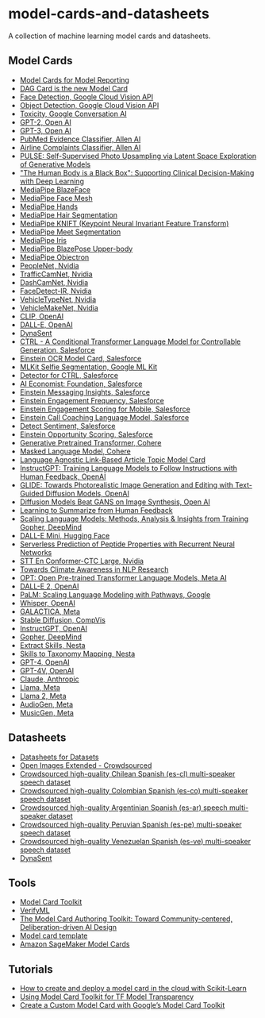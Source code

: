# model-cards-and-datasheets
A collection of machine learning model cards and datasheets.

## Model Cards
* [Model Cards for Model Reporting][1]
* [DAG Card is the new Model Card][54]
* [Face Detection, Google Cloud Vision API][2]
* [Object Detection, Google Cloud Vision API][3]
* [Toxicity, Google Conversation AI][4]
* [GPT-2, Open AI][5]
* [GPT-3, Open AI][39]
* [PubMed Evidence Classifier, Allen AI][6]
* [Airline Complaints Classifier, Allen AI][7]
* [PULSE: Self-Supervised Photo Upsampling via Latent Space Exploration of Generative Models][10]
* ["The Human Body is a Black Box": Supporting Clinical Decision-Making with Deep Learning][11]
* [MediaPipe BlazeFace][12]
* [MediaPipe Face Mesh][13]
* [MediaPipe Hands][14]
* [MediaPipe Hair Segmentation][15]
* [MediaPipe KNIFT (Keypoint Neural Invariant Feature Transform)][16]
* [MediaPipe Meet Segmentation][31]
* [MediaPipe Iris][32]
* [MediaPipe BlazePose Upper-body][33]
* [MediaPipe Objectron][34]
* [PeopleNet, Nvidia][23]
* [TrafficCamNet, Nvidia][24]
* [DashCamNet, Nvidia][25]
* [FaceDetect-IR, Nvidia][26]
* [VehicleTypeNet, Nvidia][27]
* [VehicleMakeNet, Nvidia][28]
* [CLIP, OpenAI][35]
* [DALL-E, OpenAI][36]
* [DynaSent][37]
* [CTRL - A Conditional Transformer Language Model for Controllable Generation, Salesforce][40]
* [Einstein OCR Model Card, Salesforce][41]
* [MLKit Selfie Segmentation, Google ML Kit][42]
* [Detector for CTRL, Salesforce][43]
* [AI Economist: Foundation, Salesforce][44]
* [Einstein Messaging Insights, Salesforce][45]
* [Einstein Engagement Frequency, Salesforce][46]
* [Einstein Engagement Scoring for Mobile, Salesforce][47]
* [Einstein Call Coaching Language Model, Salesforce][48]
* [Detect Sentiment, Salesforce][49]
* [Einstein Opportunity Scoring, Salesforce][50]
* [Generative Pretrained Transformer, Cohere][51]
* [Masked Language Model, Cohere][52]
* [Language Agnostic Link-Based Article Topic Model Card][55]
* [InstructGPT: Training Language Models to Follow Instructions with Human Feedback, OpenAI][56]
* [GLIDE: Towards Photorealistic Image Generation and Editing with Text-Guided Diffusion Models, OpenAI][57]
* [Diffusion Models Beat GANS on Image Synthesis, Open AI][58]
* [Learning to Summarize from Human Feedback][59]
* [Scaling Language Models: Methods, Analysis & Insights from Training Gopher, DeepMind][60]
* [DALL-E Mini, Hugging Face][62]
* [Serverless Prediction of Peptide Properties with Recurrent Neural Networks][63]
* [STT En Conformer-CTC Large, Nvidia][64]
* [Towards Climate Awareness in NLP Research][65]
* [OPT: Open Pre-trained Transformer Language Models, Meta AI][66]
* [DALL-E 2, OpenAI][67]
* [PaLM: Scaling Language Modeling with Pathways, Google][68]
* [Whisper, OpenAI][70]
* [GALACTICA, Meta][71]
* [Stable Diffusion, CompVis][72]
* [InstructGPT, OpenAI][73]
* [Gopher, DeepMind][75]
* [Extract Skills, Nesta][76]
* [Skills to Taxonomy Mapping, Nesta][77]
* [GPT-4, OpenAI][85]
* [GPT-4V, OpenAI][78]
* [Claude, Anthropic][79]
* [Llama, Meta][84]
* [Llama 2, Meta][81]
* [AudioGen, Meta][82]
* [MusicGen, Meta][83]

## Datasheets
* [Datasheets for Datasets][8]
* [Open Images Extended - Crowdsourced][9]
* [Crowdsourced high-quality Chilean Spanish (es-cl) multi-speaker speech dataset][18]
* [Crowdsourced high-quality Colombian Spanish (es-co) multi-speaker speech dataset][19]
* [Crowdsourced high-quality Argentinian Spanish (es-ar) speech multi-speaker dataset][20]
* [Crowdsourced high-quality Peruvian Spanish (es-pe) multi-speaker speech dataset][21]
* [Crowdsourced high-quality Venezuelan Spanish (es-ve) multi-speaker speech dataset][22]
* [DynaSent][38]

## Tools
* [Model Card Toolkit][17]
* [VerifyML][53]
* [The Model Card Authoring Toolkit: Toward Community-centered, Deliberation-driven AI Design][69]
* [Model card template][74]
* [Amazon SageMaker Model Cards][80]

## Tutorials
* [How to create and deploy a model card in the cloud with Scikit-Learn][29]
* [Using Model Card Toolkit for TF Model Transparency][30]
* [Create a Custom Model Card with Google’s Model Card Toolkit][61]

[1]: https://arxiv.org/abs/1810.03993
[2]: https://modelcards.withgoogle.com/face-detection
[3]: https://modelcards.withgoogle.com/object-detection
[4]: https://github.com/conversationai/perspectiveapi/blob/main/model-cards/English/toxicity.md
[5]: https://github.com/openai/gpt-2/blob/master/model_card.md
[6]: https://autocat.apps.allenai.org/?uid=35706625-67f6-45e5-933b-d40c4c753a17
[7]: https://autocat.apps.allenai.org/?uid=df78e70e-89a5-40d9-8951-36eff7642dac
[8]: https://arxiv.org/abs/1803.09010
[9]: https://research.google/static/documents/datasets/open-images-extended-crowdsourced.pdf
[10]: https://drive.google.com/file/d/1fV7FsmunjDuRrsn4KYf2Efwp0FNBtcR4/view
[11]: https://arxiv.org/ftp/arxiv/papers/1911/1911.08089.pdf
[12]: https://drive.google.com/file/d/1f39lSzU5Oq-j_OXgS67KfN5wNsoeAZ4V/view
[13]: https://drive.google.com/file/d/1VFC_wIpw4O7xBOiTgUldl79d9LA-LsnA/view
[14]: https://drive.google.com/file/d/14pjkgLl3t3jiTiCFuvWGB-uAX_aVZOS5/view
[15]: https://drive.google.com/file/d/1lPwJ8BD_-3UUor4LayQ0xpa_RIC_hoRh/view
[16]: https://drive.google.com/file/d/1RCdA83a8JDV3ZPS-mtpsV8mTj3r0F9s-/view
[17]: https://github.com/tensorflow/model-card-toolkit
[18]: https://research.google/tools/datasets/chilean-spanish-tts/
[19]: https://research.google/tools/datasets/colombian-spanish-tts/
[20]: https://research.google/tools/datasets/argentinian-spanish-tts/
[21]: https://research.google/tools/datasets/peruvian-spanish-tts/
[22]: https://research.google/tools/datasets/venezuelan-spanish-tts/
[23]: https://catalog.ngc.nvidia.com/orgs/nvidia/teams/tao/models/peoplenet
[24]: https://catalog.ngc.nvidia.com/orgs/nvidia/teams/tao/models/trafficcamnet
[25]: https://catalog.ngc.nvidia.com/orgs/nvidia/teams/tao/models/dashcamnet
[26]: https://catalog.ngc.nvidia.com/orgs/nvidia/teams/tao/models/facedetectir
[27]: https://catalog.ngc.nvidia.com/orgs/nvidia/teams/tao/models/vehicletypenet
[28]: https://catalog.ngc.nvidia.com/orgs/nvidia/teams/tao/models/vehiclemakenet
[29]: https://cloud.google.com/blog/products/ai-machine-learning/create-a-model-card-with-scikit-learn
[30]: https://blog.tensorflow.org/2020/11/using-model-card-toolkit-for-tf-model-transparency.html
[31]: https://drive.google.com/file/d/1WvHxUONoATFJ9JpSgAF7dU_F5V58HItS/view
[32]: https://drive.google.com/file/d/1bsWbokp9AklH2ANjCfmjqEzzxO1CNbMu/view
[33]: https://drive.google.com/file/d/1tW-O4wE0SsluKNE7TLfRUgCxVFopwa1k/view
[34]: https://drive.google.com/file/d/1CMhN7Npdq0Dt2j0_z69mai2-m7oUTRKF/view
[35]: https://github.com/openai/CLIP/blob/main/model-card.md
[36]: https://github.com/openai/DALL-E/blob/master/model_card.md
[37]: https://github.com/cgpotts/dynasent/blob/main/dynasent_modelcard.md
[38]: https://github.com/cgpotts/dynasent/blob/main/dynasent_datasheet.md
[39]: https://github.com/openai/gpt-3/blob/master/model-card.md
[40]: https://github.com/salesforce/ctrl/blob/master/ModelCard.pdf
[41]: https://metamind.readme.io/docs/einstein-ocr-model-card
[42]: https://developers.google.com/ml-kit/images/vision/selfie-segmentation/selfie-model-card.pdf
[43]: https://github.com/salesforce/ctrl-detector/blob/master/ModelCard.pdf
[44]: https://github.com/salesforce/ai-economist/blob/master/Simulation_Card_Foundation_Economic_Simulation_Framework.pdf
[45]: https://help.salesforce.com/articleView?id=sf.mc_anb_einstein_messaging_insights_model_card.htm&type=5
[46]: https://help.salesforce.com/articleView?id=sf.mc_anb_einstein_engagement_frequency_model_card.htm&type=5
[47]: https://help.salesforce.com/articleView?id=sf.mc_anb_einstein_engagement_scoring_for_mobile_model_card.htm&type=5
[48]: https://einstein.ai/pdf/sales-call-coaching.pdf
[49]: https://help.salesforce.com/articleView?id=sf.bi_integrate_transformation_detectSentimentModelCard.htm&type=5
[50]: https://resources.docs.salesforce.com/latest/latest/en-us/sfdc/pdf/salesforce_ai_model_cards.pdf
[51]: https://docs.cohere.ai/generation-card
[52]: https://docs.cohere.ai/representation-card
[53]: https://www.verifyml.com
[54]: https://arxiv.org/abs/2110.13601
[55]: https://meta.wikimedia.org/wiki/User:HTriedman_(WMF)/Language_Agnostic_Link-Based_Article_Topic_Model_Card
[56]: https://github.com/openai/following-instructions-human-feedback/blob/main/model-card.md
[57]: https://github.com/openai/glide-text2im/blob/main/model-card.md
[58]: https://github.com/openai/guided-diffusion/blob/main/model-card.md
[59]: https://github.com/openai/summarize-from-feedback/blob/master/model_card.md
[60]: https://arxiv.org/abs/2112.11446
[61]: https://towardsdatascience.com/create-a-custom-model-card-with-googles-model-card-toolkit-a1e89a7887b5
[62]: https://huggingface.co/dalle-mini/dalle-mini
[63]: https://peptide.bio
[64]: https://catalog.ngc.nvidia.com/orgs/nvidia/teams/nemo/models/stt_en_conformer_ctc_large
[65]: https://arxiv.org/abs/2205.05071
[66]: https://arxiv.org/abs/2205.01068
[67]: https://github.com/openai/dalle-2-preview/blob/main/system-card.md
[68]: https://arxiv.org/abs/2204.02311
[69]: https://www.andrew.cmu.edu/user/hongs/files/facct22-modelcardauthoring.pdf
[70]: https://github.com/openai/whisper/blob/main/model-card.md
[71]: https://github.com/paperswithcode/galai/blob/main/docs/model_card.md
[72]: https://github.com/CompVis/stable-diffusion/blob/main/Stable_Diffusion_v1_Model_Card.md
[73]: https://github.com/openai/following-instructions-human-feedback/blob/main/model-card.md
[74]: https://meta.wikimedia.org/wiki/Machine_learning_models/Model_card_template
[75]: https://arxiv.org/pdf/2112.11446.pdf
[76]: https://nestauk.github.io/ojd_daps_skills/build/html/model_card.html#extract_skills_card
[77]: https://nestauk.github.io/ojd_daps_skills/build/html/model_card.html#mapping_card
[78]: https://cdn.openai.com/papers/GPTV_System_Card.pdf
[79]: https://www-files.anthropic.com/production/images/Model-Card-Claude-2.pdf
[80]: https://docs.aws.amazon.com/sagemaker/latest/dg/model-cards.html
[81]: https://ai.meta.com/research/publications/llama-2-open-foundation-and-fine-tuned-chat-models/
[82]: https://github.com/facebookresearch/audiocraft/blob/main/model_cards/AUDIOGEN_MODEL_CARD.md
[83]: https://github.com/facebookresearch/audiocraft/blob/main/model_cards/MUSICGEN_MODEL_CARD.md
[84]: https://github.com/facebookresearch/llama/blob/main/MODEL_CARD.md
[85]: https://cdn.openai.com/papers/gpt-4-system-card.pdf
